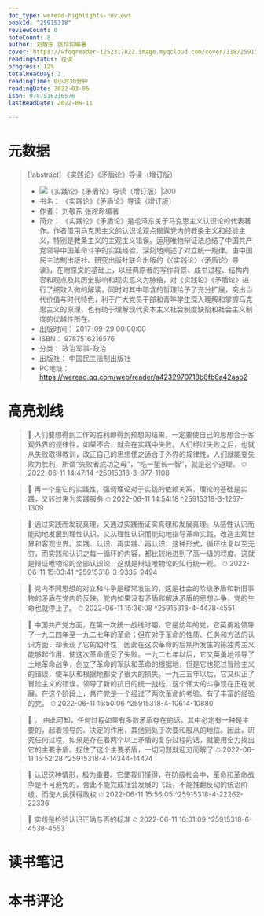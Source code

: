 ```yaml
---
doc_type: weread-highlights-reviews
bookId: "25915318"
reviewCount: 0
noteCount: 8
author: 刘敬东 张玲玲编著
cover: https://wfqqreader-1252317822.image.myqcloud.com/cover/318/25915318/t7_25915318.jpg
readingStatus: 在读
progress: 12%
totalReadDay: 2
readingTime: 0小时30分钟
readingDate: 2022-03-06
isbn: 9787516216576
lastReadDate: 2022-06-11

---
```

# 元数据
> [!abstract] 《实践论》《矛盾论》导读（增订版）
> - ![ 《实践论》《矛盾论》导读（增订版）|200](https://wfqqreader-1252317822.image.myqcloud.com/cover/318/25915318/t7_25915318.jpg)
> - 书名： 《实践论》《矛盾论》导读（增订版）
> - 作者： 刘敬东 张玲玲编著
> - 简介： 《实践论》《矛盾论》是毛泽东关于马克思主义认识论的代表著作。作者借用马克思主义的认识论观点揭露党内的教条主义和经验主义，特别是教条主义的主观主义错误。运用唯物辩证法总结了中国共产党领导中国革命斗争的实践经验，深刻地阐述了对立统一规律。由中国民主法制出版社、研究出版社联合出版的《〈实践论〉〈矛盾论〉导读》，在附原文的基础上，以经典原著的写作背景、成书过程、结构内容和观点及其历史影响和现实意义为脉络，对《实践论》《矛盾论》进行了细致入微的解读，同时对其中暗含的哲理给予了充分扩展，突出当代价值与时代特色，利于广大党员干部和青年学生深入理解和掌握马克思主义的原理，也有助于理解现代资本主义社会制度缺陷和社会主义制度的优越性所在。
> - 出版时间： 2017-09-29 00:00:00
> - ISBN： 9787516216576
> - 分类： 政治军事-政治
> - 出版社： 中国民主法制出版社
> - PC地址：https://weread.qq.com/web/reader/a4232970718b6fb6a42aab2

# 高亮划线



> 📌 人们要想得到工作的胜利即得到预想的结果，一定要使自己的思想合于客观外界的规律性，如果不合，就会在实践中失败。人们经过失败之后，也就从失败取得教训，改正自己的思想使之适合于外界的规律性，人们就能变失败为胜利，所谓“失败者成功之母”，“吃一堑长一智”，就是这个道理。 
> ⏱ 2022-06-11 14:47:14 ^25915318-3-977-1108

> 📌 再一个是它的实践性，强调理论对于实践的依赖关系，理论的基础是实践，又转过来为实践服务 
> ⏱ 2022-06-11 14:54:18 ^25915318-3-1267-1309

> 📌 通过实践而发现真理，又通过实践而证实真理和发展真理。从感性认识而能动地发展到理性认识，又从理性认识而能动地指导革命实践，改造主观世界和客观世界。实践、认识、再实践、再认识，这种形式，循环往复以至无穷，而实践和认识之每一循环的内容，都比较地进到了高一级的程度。这就是辩证唯物论的全部认识论，这就是辩证唯物论的知行统一观。 
> ⏱ 2022-06-11 15:03:41 ^25915318-3-9335-9494



> 📌 党内不同思想的对立和斗争是经常发生的，这是社会的阶级矛盾和新旧事物的矛盾在党内的反映。党内如果没有矛盾和解决矛盾的思想斗争，党的生命也就停止了。 
> ⏱ 2022-06-11 15:36:08 ^25915318-4-4478-4551

> 📌 中国共产党方面，在第一次统一战线时期，它是幼年的党，它英勇地领导了一九二四年至一九二七年的革命；但在对于革命的性质、任务和方法的认识方面，却表现了它的幼年性，因此在这次革命的后期所发生的陈独秀主义能够起作用，使这次革命遭受了失败。一九二七年以后，它又英勇地领导了土地革命战争，创立了革命的军队和革命的根据地，但是它也犯过冒险主义的错误，使军队和根据地都受了很大的损失。一九三五年以后，它又纠正了冒险主义的错误，领导了新的抗日的统一战线，这个伟大的斗争现在正在发展。在这个阶段上，共产党是一个经过了两次革命的考验、有了丰富的经验的党。 
> ⏱ 2022-06-11 15:50:06 ^25915318-4-10614-10880

> 📌 。 
       由此可知，任何过程如果有多数矛盾存在的话，其中必定有一种是主要的，起着领导的、决定的作用，其他则处于次要和服从的地位。因此，研究任何过程，如果是存在着两个以上矛盾的复杂过程的话，就要用全力找出它的主要矛盾。捉住了这个主要矛盾，一切问题就迎刃而解了 
> ⏱ 2022-06-11 15:52:28 ^25915318-4-14344-14474

> 📌 认识这种情形，极为重要。它使我们懂得，在阶级社会中，革命和革命战争是不可避免的，舍此不能完成社会发展的飞跃，不能推翻反动的统治阶级，而使人民获得政权 
> ⏱ 2022-06-11 15:56:05 ^25915318-4-22262-22336



> 📌 实践是检验认识正确与否的标准 
> ⏱ 2022-06-11 16:01:09 ^25915318-6-4538-4553

# 读书笔记

# 本书评论

